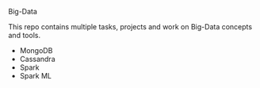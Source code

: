 Big-Data


This repo contains multiple tasks, projects and work on Big-Data concepts and tools.

- MongoDB
- Cassandra
- Spark
- Spark ML
